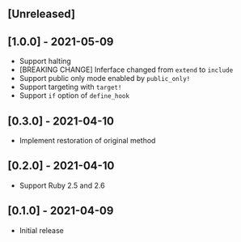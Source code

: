 ## [Unreleased]

## [1.0.0] - 2021-05-09

- Support halting
- [BREAKING CHANGE] Inferface changed from `extend` to `include`
- Support public only mode enabled by `public_only!`
- Support targeting with `target!`
- Support `if` option of `define_hook`

## [0.3.0] - 2021-04-10

- Implement restoration of original method

## [0.2.0] - 2021-04-10

- Support Ruby 2.5 and 2.6

## [0.1.0] - 2021-04-09

- Initial release
